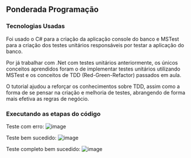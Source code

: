 ## Ponderada Programação

### Tecnologias Usadas

Foi usado o C# para a criação da aplicação console do banco e MSTest para a criação dos testes unitários responsáveis por testar a aplicação do banco.

Por já trabalhar com .Net com testes unitários anteriormente, os únicos conceitos aprendidos foram o de implementar testes unitários utilizando MSTest e os conceitos de TDD (Red-Green-Refactor) passados em aula. 

O tutorial ajudou a reforçar os conhecimentos sobre TDD, assim como a forma de se pensar na criação e melhoria de testes, abrangendo de forma mais efetiva as regras de negócio.

### Executando as etapas do código

Teste com erro:
![image](https://github.com/FelipeSaadi/Ponderada-23-02/assets/54749257/752d8277-3f1a-4c83-baa1-381ee0229c3c)

Teste bem sucedido:
![image](https://github.com/FelipeSaadi/Ponderada-23-02/assets/54749257/857c263e-2eb3-4019-aadb-d1dfc4dc357c)

Teste completo bem sucedido:
![image](https://github.com/FelipeSaadi/Ponderada-23-02/assets/54749257/3051206c-f6bf-4b24-ac06-9c27b22ceafe)
